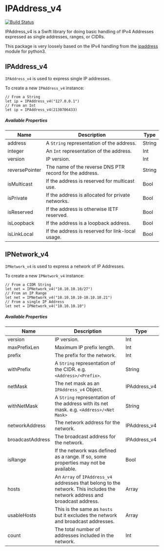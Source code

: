 # IPAddress_v4
[![Build Status](https://travis-ci.org/beatsbears/IPAddress_v4.svg?branch=master)](https://travis-ci.org/beatsbears/IPAddress_v4)

IPAddress_v4 is a Swift library for doing basic handling of IPv4 Addresses expressed as single addresses, ranges, or CIDRs.

This package is very loosely based on the IPv4 handling from the [ipaddress](https://docs.python.org/3/library/ipaddress.html#module-ipaddress) module for python3.

## IPAddress_v4
`IPAddress_v4` is used to express single IP addresses.

To create a new `IPAddress_v4` instance:
```
// From a String
let ip = IPAddress_v4("127.0.0.1")
// From an Int
let ip = IPAddress_v4(2130706433)
```
##### Available Properties
|Name|Description|Type|
|---|---|---|
|address| A `String` representation of the address.|String|
|integer| An `Int` representation of the address.|Int|
|version| IP version.|Int|
|reversePointer|The name of the reverse DNS PTR record for the address.|String|
|isMulticast|If the address is reserved for multicast use.|Bool|
|isPrivate|If the address is allocated for private networks.|Bool|
|isReserved|If the address is otherwise IETF reserved.|Bool|
|isLoopback|If the address is a loopback address.|Bool|
|isLinkLocal|If the address is reserved for link-local usage.|Bool|

## IPNetwork_v4
`IPNetwork_v4` is used to express a network of IP Addresses.

To create a new `IPNetwork_v4` instance:
```
// From a CIDR String
let net = IPNetwork_v4("10.10.10.10/27")
// From an IP Range
let net = IPNetwork_v4("10.10.10.10-10.10.10.21")
// From a single IP Address
let net = IPNetwork_v4("10.10.10.10")
```

##### Available Properties
|Name|Description|Type|
|---|---|---|
|version| IP version.|Int|
|maxPrefixLen|Maximum IP prefix length.|Int|
|prefix|The prefix for the network.|Int|
|withPrefix|A `String` representation of the CIDR. e.g. `<Address>/<Prefix>`.|String|
|netMask|The net mask as an `IPAddress_v4` Object.|IPAddress_v4|
|withNetMask|A `String` representation of the address with its net mask. e.g. `<Address>/<Net Mask>`|String|
|networkAddress|The network address for the network.|IPAddress_v4|
|broadcastAddress|The broadcast address for the network.|IPAddress_v4|
|isRange|If the network was defined as a range. If so, some properties may not be available.|Bool|
|hosts|An `Array` of `IPAddress_v4` addresses that belong to the network. This includes the network address and broadcast address.|Array|
|usableHosts|This is the same as `hosts` but it excludes the network and broadcast addresses.|Array|
|count|The total number of addresses included in the network.|Int|
